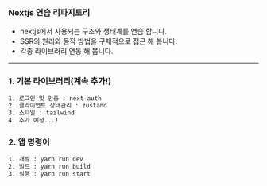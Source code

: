 ### Nextjs 연습 리파지토리

- nextjs에서 사용되는 구조와 생태계를 연습 합니다.
- SSR의 원리와 동작 방법을 구체적으로 접근 해 봅니다.
- 각종 라이브러리 연동 해 봅니다.

---

### 1. 기본 라이브러리(계속 추가!)

```bash
1. 로그인 및 인증 : next-auth
2. 클라이언트 상태관리 : zustand
3. 스타일 : tailwind
4. 추가 예정...!
```

### 2. 앱 명령어

```bash
1. 개발 : yarn run dev
2. 빌드 : yarn run build
3. 실행 : yarn run start
```
